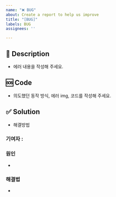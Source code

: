```yaml
---
name: "❌ BUG"
about: Create a report to help us improve
title: "[BUG]"
labels: BUG
assignees: ''

---
```


## 📝 Description
- 에러 내용을 작성해 주세요.

## 🆘 Code
- 의도했던 동작 방식, 에러 img, 코드를 작성해 주세요.

## ✅ Solution
- 해결방법

### 기여자 : 

### 원인
- 

### 해결법
-
